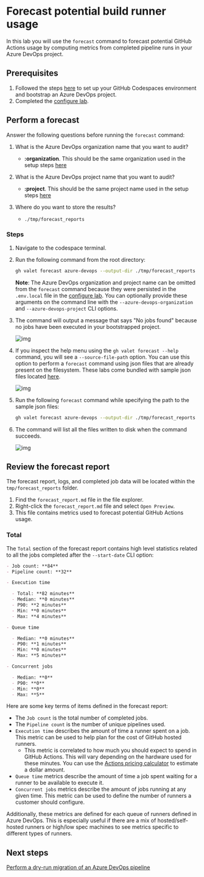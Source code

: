 # Forecast potential build runner usage

In this lab you will use the `forecast` command to forecast potential GitHub Actions usage by computing metrics from completed pipeline runs in your Azure DevOps project.

## Prerequisites

1. Followed the steps [here](./readme.md#configure-your-codespace) to set up your GitHub Codespaces environment and bootstrap an Azure DevOps project.
2. Completed the [configure lab](./1-configure-lab.md#configuring-credentials).

## Perform a forecast

Answer the following questions before running the `forecast` command:

1. What is the Azure DevOps organization name that you want to audit?
    - __:organization__. This should be the same organization used in the setup steps [here](./readme.md#bootstrap-your-azure-devops-organization)

2. What is the Azure DevOps project name that you want to audit?
    - __:project__. This should be the same project name used in the setup steps [here](./readme.md#bootstrap-your-azure-devops-organization)

3. Where do you want to store the results?
    - `./tmp/forecast_reports`

### Steps

1. Navigate to the codespace terminal.
2. Run the following command from the root directory:

    ```bash
    gh valet forecast azure-devops --output-dir ./tmp/forecast_reports
    ```

    __Note__: The Azure DevOps organization and project name can be omitted from the `forecast` command because they were persisted in the `.env.local` file in the [configure lab](./1-configure.md). You can optionally provide these arguments on the command line with the `--azure-devops-organization` and `--azure-devops-project` CLI options.

3. The command will output a message that says "No jobs found" because no jobs have been executed in your bootstrapped project.

    ![img](https://user-images.githubusercontent.com/18723510/187690315-6312088d-9888-4c55-9bbf-c6f2687fa547.png)

4. If you inspect the help menu using the `gh valet forecast --help` command, you will see a `--source-file-path` option. You can use this option to perform a `forecast` command using json files that are already present on the filesystem. These labs come bundled with sample json files located [here](./bootstrap/jobs.json).

    ![img](https://user-images.githubusercontent.com/18723510/187692843-623d4bdc-8970-4348-a632-73c8b00a40f8.png)

5. Run the following `forecast` command while specifying the path to the sample json files:

    ```bash
    gh valet forecast azure-devops --output-dir ./tmp/forecast_reports --source-file-path azure_devops/bootstrap/jobs.json
    ```

6. The command will list all the files written to disk when the command succeeds.

    ![img](https://user-images.githubusercontent.com/18723510/187694590-9121b997-0c89-4984-bbf2-84f3df2ed882.png)

## Review the forecast report

The forecast report, logs, and completed job data will be located within the `tmp/forecast_reports` folder.

1. Find the `forecast_report.md` file in the file explorer.
2. Right-click the `forecast_report.md` file and select `Open Preview`.
3. This file contains metrics used to forecast potential GitHub Actions usage.

### Total

The `Total` section of the forecast report contains high level statistics related to all the jobs completed after the `--start-date` CLI option:

```md
- Job count: **84**
- Pipeline count: **32**

- Execution time

  - Total: **82 minutes**
  - Median: **0 minutes**
  - P90: **2 minutes**
  - Min: **0 minutes**
  - Max: **4 minutes**

- Queue time

  - Median: **0 minutes**
  - P90: **1 minutes**
  - Min: **0 minutes**
  - Max: **5 minutes**

- Concurrent jobs

  - Median: **0**
  - P90: **0**
  - Min: **0**
  - Max: **5**
```

Here are some key terms of items defined in the forecast report:

- The `Job count` is the total number of completed jobs.
- The `Pipeline count` is the number of unique pipelines used.
- `Execution time` describes the amount of time a runner spent on a job. This metric can be used to help plan for the cost of GitHub hosted runners.
  - This metric is correlated to how much you should expect to spend in GitHub Actions. This will vary depending on the hardware used for these minutes. You can use the [Actions pricing calculator](https://github.com/pricing/calculator) to estimate a dollar amount.
- `Queue time` metrics describe the amount of time a job spent waiting for a runner to be available to execute it.
- `Concurrent jobs` metrics describe the amount of jobs running at any given time. This metric can be used to define the number of runners a customer should configure.

Additionally, these metrics are defined for each queue of runners defined in Azure DevOps. This is especially useful if there are a mix of hosted/self-hosted runners or high/low spec machines to see metrics specific to different types of runners.

## Next steps

[Perform a dry-run migration of an Azure DevOps pipeline](4-dry-run.md)

